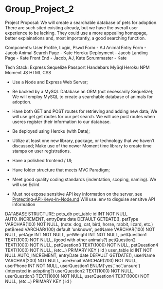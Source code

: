 # Group_Project_2

Project Proposal:
    We will create a searchable database of pets for adoption. There are such sited existing already, but we have the overall user experience to be lacking. They could use a more appealing homepage, better explainations and, most importantly, a good searching function.
    
Components:
   User Profile, Login, Pswd Form - AJ
   Animal Entry Form - Jacob
   Animal Search Page - Kate
   Heroku Deployment - Jacob
   Landing Page - Kate
   Front End - Jacob, AJ, Kate
   Scrummaster - Kate
   
Tech Stack:
   Express
   Sequelize
   Passport
   Handebars
   MySql
   Heroku
   NPM
   Moment
   JS
   HTML
   CSS

* Use a Node and Express Web Server;

* Be backed by a MySQL Database an ORM (not necessarily Sequelize);
    We will employ MySQL to create a searchable database of animals for adoption.

* Have both GET and POST routes for retrieving and adding new data;
    We will use get get routes for our pet search. We will use post routes when useres register their information to our database.

* Be deployed using Heroku (with Data);

* Utilize at least one new library, package, or technology that we haven’t discussed;
    Make use of the newer Moment time library to create time stamps on user registrations.

* Have a polished frontend / UI;

* Have folder structure that meets MVC Paradigm;

* Meet good quality coding standards (indentation, scoping, naming).
    We will use Eslint

* Must not expose sensitive API key information on the server, see [Protecting-API-Keys-In-Node.md](../../../10-nodejs/03-Supplemental/Protecting-API-Keys-In-Node.md)
    Will use .env to disguise sensitve API information

DATABASE STRUCTURE:
pets_db
    pet_table
        id INT NOT NULL AUTO_INCREMENT,
        entryDate date DEFAULT GETDATE(),
        petType VARCHAR(100) NOT NULL, (note: dog, cat, bird, horse, rabbit, lizard, etc.)
        petBreed VARCHAR(100) default 'unknown',
        petName VARCHAR(100) NOT NULL,
        petAge INT NOT NULL,
        petWeight INT NOT NULL,
        petQuestion1 TEXT(1000) NOT NULL, (good with other animals?)
        petQuestion2 TEXT(1000) NOT NULL,
        petQuestion3 TEXT(1000) NOT NULL,
        petQuestion4 TEXT(1000) NOT NULL, (etc...)
        PRIMARY KEY ( id )
    user_table
        id INT NOT NULL AUTO_INCREMENT,
        entryDate date DEFAULT GETDATE(),
        userName VARCHAR(200) NOT NULL,
        userEmail VARCHAR(200) NOT NULL,
        userPhone INT NOT NULL,
        userQuestion1 ENUM('yes','no','unsure') (interested in adopting?)
        userQuestion2 TEXT(1000) NOT NULL,
        userQuestion3 TEXT(1000) NOT NULL,
        userQuestion4 TEXT(1000) NOT NULL, (etc...)
        PRIMARY KEY ( id )
